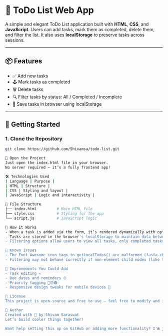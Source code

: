 # 📝 ToDo List Web App

A simple and elegant ToDo List application built with **HTML**, **CSS**, and **JavaScript**. Users can add tasks, mark them as completed, delete them, and filter the list. It also uses **localStorage** to preserve tasks across sessions.

---

## 📦 Features

- ✅ Add new tasks
- 🕹️ Mark tasks as completed
- 🗑️ Delete tasks
- 🔍 Filter tasks by status: All / Completed / Incomplete
- 💾 Save tasks in browser using localStorage

---

## 🚀 Getting Started

### 1. Clone the Repository
```bash
git clone https://github.com/Shivamsa/todo-list.git

📝 Open the Project
Just open the index.html file in your browser.
No server required — it’s a fully frontend app!

🛠 Technologies Used
| Language | Purpose | 
| HTML | Structure | 
| CSS | Styling and layout | 
| JavaScript | Logic and interactivity | 

📁 File Structure
├── index.html         # Main HTML file
├── style.css          # Styling for the app
└── script.js          # JavaScript logic

🧠 How It Works
- When a task is added via the form, it’s rendered dynamically with options to mark complete or delete.
- Tasks are stored in the browser's localStorage to maintain data between page reloads.
- Filtering options allow users to view all tasks, only completed tasks, or only active tasks.

🐞 Known Issues
- The Font Awesome icon tags in getLocalTodos() are malformed (fasfa-check-circle) and should be corrected to fas fa-check-circle and fas fa-trash.
- Filtering may not behave correctly if non-element child nodes (like text) exist in todoList.

🧹 Improvements You Could Add
- Task editing ✏️
- Due dates and reminders ⏰
- Priority tagging 🔴🟡🟢
- Responsive design tweaks for mobile devices 📱

📄 License
This project is open-source and free to use — feel free to modify and improve it!

💬 Author
Created with 💛 by Shivam Saraswat
Let’s build cooler things together!

Want help setting this up on GitHub or adding more functionality? I'm just one nudge away.


